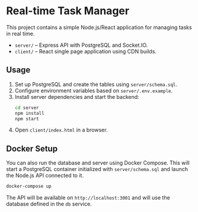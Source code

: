 # Real-time Task Manager

This project contains a simple Node.js/React application for managing tasks in real time.

- `server/` – Express API with PostgreSQL and Socket.IO.
- `client/` – React single page application using CDN builds.

## Usage

1. Set up PostgreSQL and create the tables using `server/schema.sql`.
2. Configure environment variables based on `server/.env.example`.
3. Install server dependencies and start the backend:
   ```bash
   cd server
   npm install
   npm start
   ```
4. Open `client/index.html` in a browser.

## Docker Setup

You can also run the database and server using Docker Compose. This will start a
PostgreSQL container initialized with `server/schema.sql` and launch the Node.js
API connected to it.

```bash
docker-compose up
```

The API will be available on `http://localhost:3001` and will use the database
defined in the `db` service.
